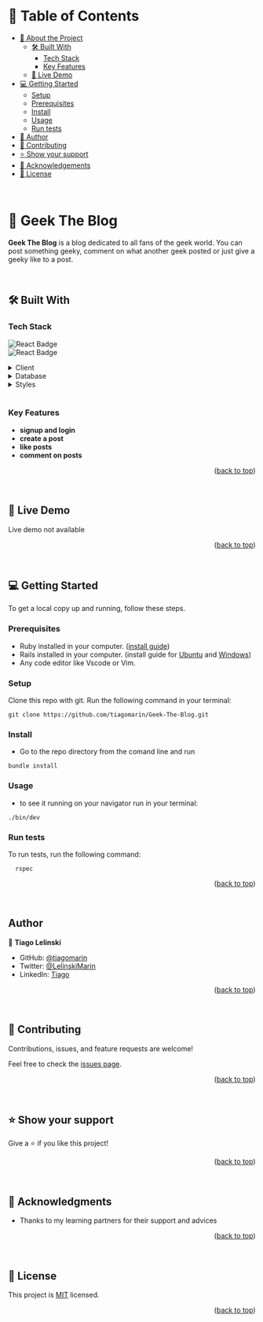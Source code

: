 <a name="readme-top"></a>

# 📗 Table of Contents

- [📖 About the Project](#about-project)
  - [🛠 Built With](#built-with)
    - [Tech Stack](#tech-stack)
    - [Key Features](#key-features)
  - [🚀 Live Demo](#live-demo)
- [💻 Getting Started](#getting-started)
  - [Setup](#setup)
  - [Prerequisites](#prerequisites)
  - [Install](#install)
  - [Usage](#usage)
  - [Run tests](#run-tests)
- [👥 Author](#author)
- [🤝 Contributing](#contributing)
- [⭐️ Show your support](#support)
- [🙏 Acknowledgements](#acknowledgements)
- [📝 License](#license)

<br>

# 📖 Geek The Blog <a name="about-project"></a>

**Geek The Blog** is a blog dedicated to all fans of the geek world. You can post something geeky, comment on what another geek posted or just give a geeky like to a post.

<br>

## 🛠 Built With <a name="built-with"></a>

### Tech Stack <a name="tech-stack"></a>

<img alt="React Badge" src="https://img.shields.io/badge/Ruby-CC342D?style=for-the-badge&logo=ruby&logoColor=white"><br>
<img alt="React Badge" src="https://img.shields.io/badge/Ruby_on_Rails-CC0000?style=for-the-badge&logo=ruby-on-rails&logoColor=white"><br>

<details>
  <summary>Client</summary>
  <ul>
    <li><a href="https://rubyonrails.org/">Ruby on Rails</a></li>
  </ul>
</details>

<details>
<summary>Database</summary>
  <ul>
    <li><a href="https://www.postgresql.org/">PostgreSQL</a></li>
  </ul>
</details>

<details>
<summary>Styles</summary>
  <ul>
    <li><a href="https://tailwindcss.com/">Tailwind CSS</a></li>
  </ul>
</details>

<br>

### Key Features <a name="key-features"></a>

- **signup and login**
- **create a post**
- **like posts**
- **comment on posts**

<p align="right">(<a href="#readme-top">back to top</a>)</p>

<br>

## 🚀 Live Demo <a name="live-demo"></a>

Live demo not available

<p align="right">(<a href="#readme-top">back to top</a>)</p>

<br>

## 💻 Getting Started <a name="getting-started"></a>

To get a local copy up and running, follow these steps.

### Prerequisites

- Ruby installed in your computer. ([install guide](https://github.com/microverseinc/curriculum-ruby/blob/main/simple-ruby/articles/ruby_installation_instructions.md))
- Rails installed in your computer. (install guide for [Ubuntu](https://gorails.com/setup/ubuntu/21.04) and [Windows](https://gorails.com/setup/windows/10))
- Any code editor like Vscode or Vim.

### Setup

Clone this repo with git. Run the following command in your terminal:
```
git clone https://github.com/tiagomarin/Geek-The-Blog.git

```

### Install

- Go to the repo directory from the comand line and run 
```
bundle install

```
### Usage

- to see it running on your navigator run in your terminal:
```
./bin/dev

```
### Run tests

To run tests, run the following command:

```
  rspec
```
<p align="right">(<a href="#readme-top">back to top</a>)</p>

<br>



## Author <a name="author"></a>

👤 **Tiago Lelinski**

- GitHub: [@tiagomarin](https://github.com/tiagomarin)
- Twitter: [@LelinskiMarin](https://twitter.com/LelinskiMarin)
- LinkedIn: [Tiago](https://www.linkedin.com/in/tiago-lelinski-marin/)

<p align="right">(<a href="#readme-top">back to top</a>)</p>

<br>

## 🤝 Contributing <a name="contributing"></a>

Contributions, issues, and feature requests are welcome!

Feel free to check the [issues page](../../issues/).

<p align="right">(<a href="#readme-top">back to top</a>)</p>

<br>

## ⭐️ Show your support <a name="support"></a>

Give a ⭐️ if you like this project!

<p align="right">(<a href="#readme-top">back to top</a>)</p>

<br>

## 🙏 Acknowledgments <a name="acknowledgements"></a>

- Thanks to my learning partners for their support and advices

<p align="right">(<a href="#readme-top">back to top</a>)</p>

<br>

## 📝 License

This project is [MIT](./LICENSE) licensed.

<p align="right">(<a href="#readme-top">back to top</a>)</p>
